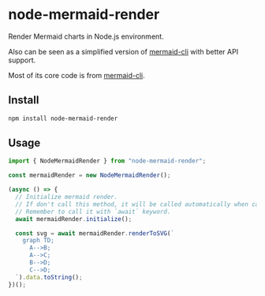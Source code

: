# node-mermaid-render

Render Mermaid charts in Node.js environment.

Also can be seen as a simplified version of [mermaid-cli](https://github.com/mermaid-js/mermaid-cli/) with better API support.

Most of its core code is from [mermaid-cli](https://github.com/mermaid-js/mermaid-cli/).

## Install

```bash
npm install node-mermaid-render
```

## Usage

```typescript
import { NodeMermaidRender } from "node-mermaid-render";

const mermaidRender = new NodeMermaidRender();

(async () => {
  // Initialize mermaid render.
  // If don't call this method, it will be called automatically when calling rendering method.
  // Remember to call it with `await` keyword.
  await mermaidRender.initialize();

  const svg = await mermaidRender.renderToSVG(`
    graph TD;
      A-->B;
      A-->C;
      B-->D;
      C-->D;
  `).data.toString();
})();
```
